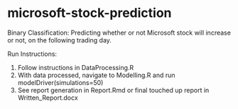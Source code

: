 # microsoft-stock-prediction

Binary Classification: Predicting whether or not Microsoft stock will increase or not, on the following trading day.

Run Instructions:
1. Follow instructions in DataProcessing.R 
2. With data processed, navigate to Modelling.R and run modelDriver(simulations=50)
3. See report generation in Report.Rmd or final touched up report in Written_Report.docx
